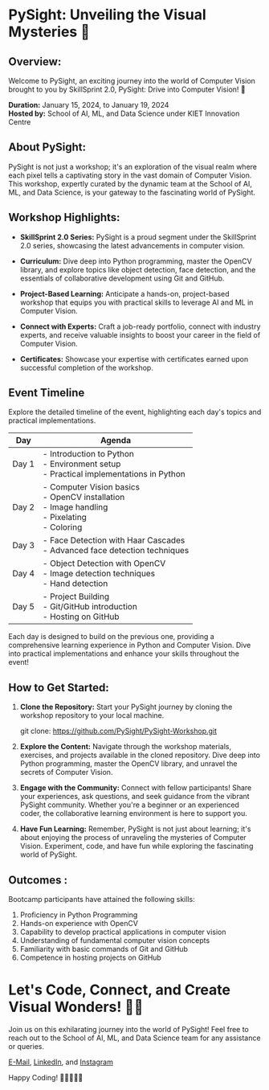 # PySight: Unveiling the Visual Mysteries 🌟

## Overview:

Welcome to PySight, an exciting journey into the world of Computer Vision brought to you by SkillSprint 2.0, PySight: Drive into Computer Vision! 🚀

**Duration:** January 15, 2024, to January 19, 2024  
**Hosted by:** School of AI, ML, and Data Science under KIET Innovation Centre

## About PySight:

PySight is not just a workshop; it's an exploration of the visual realm where each pixel tells a captivating story in the vast domain of Computer Vision. This workshop, expertly curated by the dynamic team at the School of AI, ML, and Data Science, is your gateway to the fascinating world of PySight.

## Workshop Highlights:

- **SkillSprint 2.0 Series:** PySight is a proud segment under the SkillSprint 2.0 series, showcasing the latest advancements in computer vision.

- **Curriculum:** Dive deep into Python programming, master the OpenCV library, and explore topics like object detection, face detection, and the essentials of collaborative development using Git and GitHub.

- **Project-Based Learning:** Anticipate a hands-on, project-based workshop that equips you with practical skills to leverage AI and ML in Computer Vision.

- **Connect with Experts:** Craft a job-ready portfolio, connect with industry experts, and receive valuable insights to boost your career in the field of Computer Vision.

- **Certificates:** Showcase your expertise with certificates earned upon successful completion of the workshop.


## Event Timeline

Explore the detailed timeline of the event, highlighting each day's topics and practical implementations.

| **Day** | **Agenda**                                                         |
| ------- | ------------------------------------------------------------------ |
| Day 1   | - Introduction to Python<br> - Environment setup<br> - Practical implementations in Python|
| Day 2   | - Computer Vision basics<br> - OpenCV installation<br> - Image handling<br> - Pixelating<br> - Coloring|
| Day 3   | - Face Detection with Haar Cascades<br> - Advanced face detection techniques|
| Day 4   | - Object Detection with OpenCV<br> - Image detection techniques<br> - Hand detection|
| Day 5   | - Project Building<br> - Git/GitHub introduction<br> - Hosting on GitHub|

Each day is designed to build on the previous one, providing a comprehensive learning experience in Python and Computer Vision. Dive into practical implementations and enhance your skills throughout the event!


## How to Get Started:

1. **Clone the Repository:** Start your PySight journey by cloning the workshop repository to your local machine.

   git clone: https://github.com/PySight/PySight-Workshop.git

2. **Explore the Content:** Navigate through the workshop materials, exercises, and projects available in the cloned repository. Dive deep into Python programming, master the OpenCV library, and unravel the secrets of Computer Vision.

3. **Engage with the Community:** Connect with fellow participants! Share your experiences, ask questions, and seek guidance from the vibrant PySight community. Whether you're a beginner or an experienced coder, the collaborative learning environment is here to support you.

4. **Have Fun Learning:** Remember, PySight is not just about learning; it's about enjoying the process of unraveling the mysteries of Computer Vision. Experiment, code, and have fun while exploring the fascinating world of PySight.

## Outcomes :

Bootcamp participants have attained the following skills:

1. Proficiency in Python Programming
2. Hands-on experience with OpenCV
3. Capability to develop practical applications in computer vision
4. Understanding of fundamental computer vision concepts
5. Familiarity with basic commands of Git and GitHub
6. Competence in hosting projects on GitHub

# Let's Code, Connect, and Create Visual Wonders! 🎨✨
Join us on this exhilarating journey into the world of PySight! Feel free to reach out to the School of AI, ML, and Data Science team for any assistance or queries.

[E-Mail](mailto:aischool.ic@kiet.edu), 
[LinkedIn](https://www.linkedin.com/company/school-of-ai-ml-ds/), and 
[Instagram](https://www.instagram.com/school_of_aimlds/)

Happy Coding! 🚀👩‍💻👨‍💻
